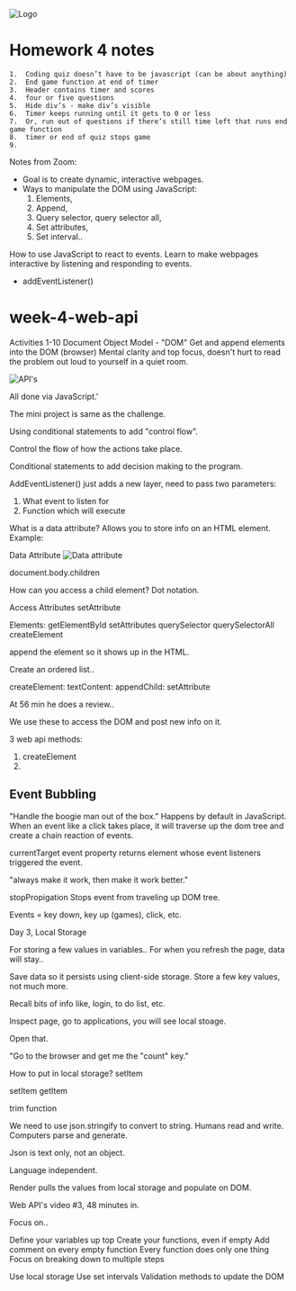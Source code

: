
![Logo](./assignment-quiz/assets/images/quiz-logo.png)

# Homework 4 notes

    1.	Coding quiz doesn’t have to be javascript (can be about anything)
    2.	End game function at end of timer
    3.	Header contains timer and scores
    4.	four or five questions
    5.	Hide div’s - make div’s visible
    6.	Timer keeps running until it gets to 0 or less
    7.	Or, run out of questions if there’s still time left that runs end game function
    8.	timer or end of quiz stops game
    9.

Notes from Zoom: 
- Goal is to create dynamic, interactive webpages.
- Ways to manipulate the DOM using JavaScript: 
    1. Elements, 
    2. Append, 
    3. Query selector, query selector all,
    4. Set attributes, 
    5. Set interval..

How to use JavaScript to react to events. 
Learn to make webpages interactive by listening and responding to events. 

- addEventListener()

# week-4-web-api
Activities 1-10
Document Object Model - "DOM"
Get and append elements into the DOM (browser)
Mental clarity and top focus, doesn't hurt to read the problem out loud to yourself in a quiet room. 

![API's](./assignment-quiz/assets/images/api.png)

All done via JavaScript.'

The mini project is same as the challenge. 

Using conditional statements to add "control flow".

Control the flow of how the actions take place. 

Conditional statements to add decision making to the program. 

AddEventListener() just adds a new layer, need to pass two parameters: 
1. What event to listen for
2. Function which will execute

What is a data attribute? Allows you to store info on an HTML element. 
Example: 

Data Attribute
![Data attribute](./assignment-quiz/assets/images/data-attribute.png)

document.body.children

How can you access a child element? Dot notation.

Access Attributes
setAttribute


Elements:
getElementById
setAttributes
querySelector
querySelectorAll
createElement

append the element so it shows up in the HTML. 

Create an ordered list..



createElement: 
textContent:
appendChild:
setAttribute


At 56 min he does a review..


We use these to access the DOM and post new info on it.



3 web api methods:

1. createElement
2. 

## Event Bubbling
"Handle the boogie man out of the box."
Happens by default in JavaScript.
When an event like a click takes place, it will traverse up the dom tree and create a chain reaction of events. 


currentTarget event property returns element whose event listeners triggered the event. 


"always make it work, then make it work better."

stopPropigation
Stops event from traveling up DOM tree. 

Events = key down, key up (games), click, etc.


Day 3, Local Storage

For storing a few values in variables..
For when you refresh the page, data will stay..

Save data so it persists using client-side storage. 
Store a few key values, not much more.

Recall bits of info like, login, to do list, etc.

Inspect page, go to applications, you will see local stoage. 

Open that. 

"Go to the browser and get me the "count" key."

How to put in local storage? setItem

setItem
getItem

trim function

We need to use json.stringify to convert to string.
Humans read and write.
Computers parse and generate.

Json is text only, not an object.

Language independent.

Render pulls the values from local storage and populate on DOM.

Web API's video #3, 48 minutes in. 

Focus on..

Define your variables up top
Create your functions, even if empty
Add comment on every empty function
Every function does only one thing
Focus on breaking down to multiple steps 

Use local storage
Use set intervals
Validation methods to update the DOM 


